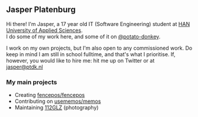 ## Jasper Platenburg

Hi there! I'm Jasper, a 17 year old IT (Software Engineering) student at [HAN University of Applied Sciences](https://www.han.nl/).  
I do some of my work here, and some of it on [@potato-donkey](https://github.com/potato-donkey).

I work on my own projects, but I'm also open to any commissioned work. Do keep in mind I am still in school fulltime, and that's what I prioritise.
If, however, you would like to hire me: hit me up on Twitter or at jasper@ptdk.nl

### My main projects
- Creating [fencepos/fencepos](https://github.com/fencepos/fencepos)
- Contributing on [usememos/memos](https://github.com/usememos/memos)
- Maintaining [112GLZ](https://112glz.nl) (photography)
